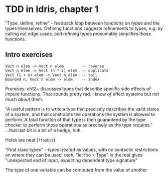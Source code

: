 # TDD in Idris, chapter 1

"Type, define, refine" - feedback loop between functions on types and the types
themselves. Defining functions suggests refinements to types, e.g. by calling
out edge cases, and refining types presumably simplifies those functions.

## Intro exercises
```
Vect n elem -> Vect n elem        -- reverse
Vect n elem -> Vect (n * 2) elem  -- duplicate
Vect (1 + n) elem -> Vect n elem  -- tail
Bounded n, Vect n elem -> elem    -- index
```

Promises: ch12+ discusses types that describe specific side effects of impure
functions. That sounds pretty rad, I know _of_ effect systems but not much
_about_ them.

"A useful pattern is to write a type that precisely describes the valid states
of a system, and that constraints the operations the system is allowed to
perform. A total function of that type is then guaranteed by the type checker to
perform those operations as precisely as the type requires."
...that last bit is a bit of a hedge, huh.

Holes are neat (`?foobar`).

"First class types" - types treated as values, with no syntactic restrictions on 
where they can be used. otoh, "let foo = Type" in the repl gives "unexpected end
of input, expecting dependent type signature"

The type of one variable can be computed from the value of another


